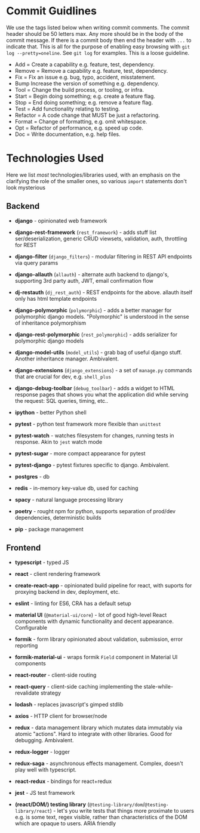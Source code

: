 # Commit Guidlines

We use the tags listed below when writing commit comments. The commit header should be 50 letters max. Any more should be in the body of the commit message. If there is a commit body then end the header with `...` to indicate that. This is all for the purpose of enabling easy browsing with `git log --pretty=oneline`. See `git log` for examples. This is a loose guideline.

- Add = Create a capability e.g. feature, test, dependency.
- Remove = Remove a capability e.g. feature, test, dependency.
- Fix = Fix an issue e.g. bug, typo, accident, misstatement.
- Bump Increase the version of something e.g. dependency.
- Tool = Change the build process, or tooling, or infra.
- Start = Begin doing something; e.g. create a feature flag.
- Stop = End doing something; e.g. remove a feature flag.
- Test = Add functionality relating to testing.
- Refactor = A code change that MUST be just a refactoring.
- Format = Change of formatting, e.g. omit whitespace.
- Opt = Refactor of performance, e.g. speed up code.
- Doc = Write documentation, e.g. help files.

# Technologies Used

Here we list *most* technologies/libraries used, with an emphasis on the clarifying the role of the smaller ones, so various `import` statements don't look mysterious

## Backend

- **django** - opinionated web framework
- **django-rest-framework** (`rest_framework`) - adds stuff list ser/deserialization, generic CRUD viewsets, validation, auth, throttling for REST
- **django-filter** (`django_filters`) - modular filtering in REST API endpoints via query params
- **django-allauth** (`allauth`) - alternate auth backend to django's, supporting 3rd party auth, JWT, email confirmation flow
- **dj-restauth** (`dj_rest_auth`) - REST endpoints for the above. allauth itself only has html template endpoints
- **django-polymorphic** (`polymorphic`) - adds a better manager for polymorphic django models. "Polymorphic" is understood in the sense of inheritance polymorphism
- **django-rest-polymorphic** (`rest_polymorphic`) - adds serializer for polymorphic django models
- **django-model-utils** (`model_utils`) - grab bag of useful django stuff. Another inheritance manager. Ambivalent.

- **django-extensions** (`django_extensions`) - a set of `manage.py` commands that are crucial for dev, e.g. `shell_plus`
- **django-debug-toolbar** (`debug_toolbar`) - adds a widget to HTML response pages that shows you what the application did while serving the request: SQL queries, timing, etc..
- **ipython** - better Python shell

- **pytest** - python test framework more flexible than `unittest`
- **pytest-watch** - watches filesystem for changes, running tests in response. Akin to `jest` watch mode
- **pytest-sugar** - more compact appearance for pytest
- **pytest-django** - pytest fixtures specific to django. Ambivalent.

- **postgres** - db
- **redis** - in-memory key-value db, used for caching

- **spacy** - natural language processing library
- **poetry** - rought npm for python, supports separation of prod/dev dependencies, deterministic builds
- **pip** - package management

## Frontend

- **typescript** - typed JS
- **react** - client rendering framework
- **create-react-app** - opinionated build pipeline for react, with suports for proxying backend in dev, deployment, etc.
- **eslint** - linting for ES6, CRA has a default setup
- **material UI** (`@material-ui/core`) - lot of good high-level React components with dynamic functionality and decent appearance. Configurable
- **formik** - form library opinionated about validation, submission, error reporting
- **formik-material-ui** - wraps formik `Field` component in Material UI components
- **react-router** - client-side routing
- **react-query** - client-side caching implementing the stale-while-revalidate strategy

- **lodash** - replaces javascript's gimped stdlib
- **axios** - HTTP client for browser/node

- **redux** - data management library which mutates data immutably via atomic "actions". Hard to integrate with other libraries. Good for debugging. Ambivalent.
- **redux-logger** - logger
- **redux-saga** - asynchronous effects management. Complex, doesn't play well with typescript.
- **react-redux** - bindings for react+redux

- **jest** - JS test framework
- **(react/DOM/) testing library** (`@testing-library/dom`/`@testing-library/react`) - let's you write tests that things more proximate to users e.g. is some text, regex visible, rather than characteristics of the DOM which are opaque to users. ARIA friendly
